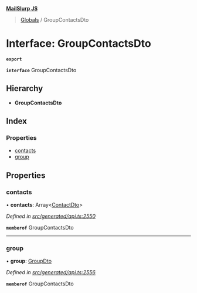 **[MailSlurp JS](../README.md)**

> [Globals](../README.md) / GroupContactsDto

# Interface: GroupContactsDto

**`export`** 

**`interface`** GroupContactsDto

## Hierarchy

* **GroupContactsDto**

## Index

### Properties

* [contacts](groupcontactsdto.md#contacts)
* [group](groupcontactsdto.md#group)

## Properties

### contacts

•  **contacts**: Array\<[ContactDto](contactdto.md)>

*Defined in [src/generated/api.ts:2550](https://github.com/mailslurp/mailslurp-client/blob/98c6efc/src/generated/api.ts#L2550)*

**`memberof`** GroupContactsDto

___

### group

•  **group**: [GroupDto](groupdto.md)

*Defined in [src/generated/api.ts:2556](https://github.com/mailslurp/mailslurp-client/blob/98c6efc/src/generated/api.ts#L2556)*

**`memberof`** GroupContactsDto
